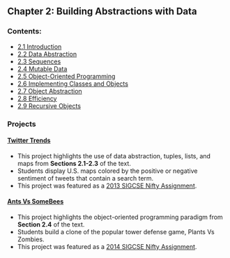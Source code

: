 ## Chapter 2: Building Abstractions with Data

### Contents:
- [2.1 Introduction](./2.1_introduction.ipynb)
- [2.2 Data Abstraction](./2.2_data_abstraction.ipynb)
- [2.3 Sequences](./2.3_sequences.ipynb)
- [2.4 Mutable Data](./2.4_mutable_data.ipynb)
- [2.5 Object-Oriented Programming](./2.5_object-oriented_programming.ipynb)
- [2.6 Implementing Classes and Objects](./2.6_implementing_classes_and_objects.ipynb)
- [2.7 Object Abstraction](./2.7_object_abstraction.ipynb)
- [2.8 Efficiency](./2.8_efficiency.ipynb)
- [2.9 Recursive Objects](./2.9_recursive_objects.ipynb)

### Projects 

#### [Twitter Trends](http://inst.eecs.berkeley.edu/~cs61a/fa13/proj/trends/trends.html)
- This project highlights the use of data abstraction, tuples, lists, and maps from __Sections 2.1-2.3__ of the text. 
- Students display U.S. maps colored by the positive or negative sentiment of tweets that contain a search term. 
- This project was featured as a [2013 SIGCSE Nifty Assignment](http://nifty.stanford.edu/2013/denero-muralidharan-trends/).

#### [Ants Vs SomeBees](http://inst.eecs.berkeley.edu/~cs61a/fa13/proj/ants/ants.html)
- This project highlights the object-oriented programming paradigm from __Section 2.4__ of the text. 
- Students build a clone of the popular tower defense game, Plants Vs Zombies. 
- This project was featured as a [2014 SIGCSE Nifty Assignment](http://nifty.stanford.edu/2014/denero-ants-vs-somebees/).